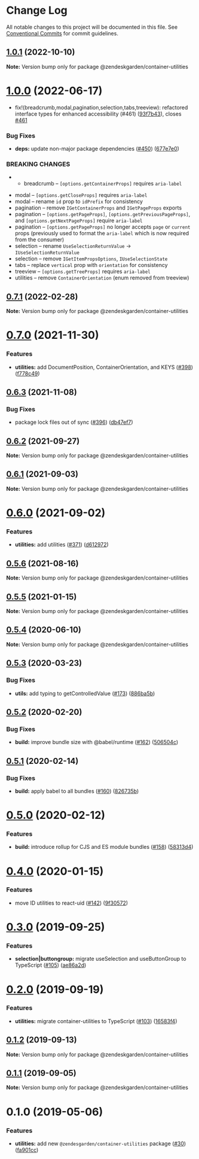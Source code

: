 # Change Log

All notable changes to this project will be documented in this file.
See [Conventional Commits](https://conventionalcommits.org) for commit guidelines.

## [1.0.1](https://github.com/zendeskgarden/react-containers/compare/@zendeskgarden/container-utilities@1.0.0...@zendeskgarden/container-utilities@1.0.1) (2022-10-10)

**Note:** Version bump only for package @zendeskgarden/container-utilities





# [1.0.0](https://github.com/zendeskgarden/react-containers/compare/@zendeskgarden/container-utilities@0.7.1...@zendeskgarden/container-utilities@1.0.0) (2022-06-17)


* fix!(breadcrumb,modal,pagination,selection,tabs,treeview): refactored interface types for enhanced accessibility (#461) ([93f7b43](https://github.com/zendeskgarden/react-containers/commit/93f7b43485d22f2e88bc604c528849ef0b7bb556)), closes [#461](https://github.com/zendeskgarden/react-containers/issues/461)


### Bug Fixes

* **deps:** update non-major package dependencies ([#450](https://github.com/zendeskgarden/react-containers/issues/450)) ([677e7e0](https://github.com/zendeskgarden/react-containers/commit/677e7e02022da4c7c2acf8afc39020664cdcd0b9))


### BREAKING CHANGES

* - breadcrumb – `[options.getContainerProps]` requires `aria-label`
- modal – `[options.getCloseProps]` requires `aria-label`
- modal – rename `id` prop to `idPrefix` for consistency
- pagination – remove `IGetContainerProps` and `IGetPageProps` exports
- pagination – `[options.getPageProps]`, `[options.getPreviousPageProps]`, and `[options.getNextPageProps]` require `aria-label`
- pagination – `[options.getPageProps]` no longer accepts `page` or `current` props (previously used to format the `aria-label` which is now required from the consumer)
- selection – rename `UseSelectionReturnValue` -> `IUseSelectionReturnValue`
- selection – remove `IGetItemPropsOptions`, `IUseSelectionState`
- tabs – replace `vertical` prop with `orientation` for consistency
- treeview – `[options.getTreeProps]` requires `aria-label`
- utilities – remove `ContainerOrientation` (enum removed from treeview)





## [0.7.1](https://github.com/zendeskgarden/react-containers/compare/@zendeskgarden/container-utilities@0.7.0...@zendeskgarden/container-utilities@0.7.1) (2022-02-28)

**Note:** Version bump only for package @zendeskgarden/container-utilities





# [0.7.0](https://github.com/zendeskgarden/react-containers/compare/@zendeskgarden/container-utilities@0.6.3...@zendeskgarden/container-utilities@0.7.0) (2021-11-30)


### Features

* **utilities:** add DocumentPosition, ContainerOrientation, and KEYS ([#398](https://github.com/zendeskgarden/react-containers/issues/398)) ([f778c49](https://github.com/zendeskgarden/react-containers/commit/f778c49967f9437976e5846ff0296b594a1fe465))





## [0.6.3](https://github.com/zendeskgarden/react-containers/compare/@zendeskgarden/container-utilities@0.6.2...@zendeskgarden/container-utilities@0.6.3) (2021-11-08)


### Bug Fixes

* package lock files out of sync ([#396](https://github.com/zendeskgarden/react-containers/issues/396)) ([db47ef7](https://github.com/zendeskgarden/react-containers/commit/db47ef7e099977a015b8d545bff8be74efc027be))





## [0.6.2](https://github.com/zendeskgarden/react-containers/compare/@zendeskgarden/container-utilities@0.6.1...@zendeskgarden/container-utilities@0.6.2) (2021-09-27)

**Note:** Version bump only for package @zendeskgarden/container-utilities





## [0.6.1](https://github.com/zendeskgarden/react-containers/compare/@zendeskgarden/container-utilities@0.6.0...@zendeskgarden/container-utilities@0.6.1) (2021-09-03)

**Note:** Version bump only for package @zendeskgarden/container-utilities





# [0.6.0](https://github.com/zendeskgarden/react-containers/compare/@zendeskgarden/container-utilities@0.5.6...@zendeskgarden/container-utilities@0.6.0) (2021-09-02)


### Features

* **utilities:** add utilities ([#371](https://github.com/zendeskgarden/react-containers/issues/371)) ([d612972](https://github.com/zendeskgarden/react-containers/commit/d6129720a289c29938e560a2a739001ba7d6bda1))





## [0.5.6](https://github.com/zendeskgarden/react-containers/compare/@zendeskgarden/container-utilities@0.5.5...@zendeskgarden/container-utilities@0.5.6) (2021-08-16)

**Note:** Version bump only for package @zendeskgarden/container-utilities





## [0.5.5](https://github.com/zendeskgarden/react-containers/compare/@zendeskgarden/container-utilities@0.5.4...@zendeskgarden/container-utilities@0.5.5) (2021-01-15)

**Note:** Version bump only for package @zendeskgarden/container-utilities





## [0.5.4](https://github.com/zendeskgarden/react-containers/compare/@zendeskgarden/container-utilities@0.5.3...@zendeskgarden/container-utilities@0.5.4) (2020-06-10)

**Note:** Version bump only for package @zendeskgarden/container-utilities





## [0.5.3](https://github.com/zendeskgarden/react-containers/compare/@zendeskgarden/container-utilities@0.5.2...@zendeskgarden/container-utilities@0.5.3) (2020-03-23)


### Bug Fixes

* **utils:** add typing to getControlledValue ([#173](https://github.com/zendeskgarden/react-containers/issues/173)) ([886ba5b](https://github.com/zendeskgarden/react-containers/commit/886ba5b6bd595c8946ec1fc6e5c2f8ec7e8ac3eb))





## [0.5.2](https://github.com/zendeskgarden/react-containers/compare/@zendeskgarden/container-utilities@0.5.1...@zendeskgarden/container-utilities@0.5.2) (2020-02-20)


### Bug Fixes

* **build:** improve bundle size with @babel/runtime ([#162](https://github.com/zendeskgarden/react-containers/issues/162)) ([506504c](https://github.com/zendeskgarden/react-containers/commit/506504c840795f34e420b016b94cef10440a30cb))





## [0.5.1](https://github.com/zendeskgarden/react-containers/compare/@zendeskgarden/container-utilities@0.5.0...@zendeskgarden/container-utilities@0.5.1) (2020-02-14)


### Bug Fixes

* **build:** apply babel to all bundles ([#160](https://github.com/zendeskgarden/react-containers/issues/160)) ([826735b](https://github.com/zendeskgarden/react-containers/commit/826735bba881d5247b423ffb61cf9643c6599d16))





# [0.5.0](https://github.com/zendeskgarden/react-containers/compare/@zendeskgarden/container-utilities@0.4.0...@zendeskgarden/container-utilities@0.5.0) (2020-02-12)


### Features

* **build:** introduce rollup for CJS and ES module bundles ([#158](https://github.com/zendeskgarden/react-containers/issues/158)) ([58313d4](https://github.com/zendeskgarden/react-containers/commit/58313d486e3bfa023e2c9d090149d7ec358d0cd0))





# [0.4.0](https://github.com/zendeskgarden/react-containers/compare/@zendeskgarden/container-utilities@0.3.0...@zendeskgarden/container-utilities@0.4.0) (2020-01-15)


### Features

* move ID utilities to react-uid ([#142](https://github.com/zendeskgarden/react-containers/issues/142)) ([9f30572](https://github.com/zendeskgarden/react-containers/commit/9f3057202c94ca497b11b6f05ef649c87d5a5716))





# [0.3.0](https://github.com/zendeskgarden/react-containers/compare/@zendeskgarden/container-utilities@0.2.0...@zendeskgarden/container-utilities@0.3.0) (2019-09-25)


### Features

* **selection|buttongroup:** migrate useSelection and useButtonGroup to TypeScript ([#105](https://github.com/zendeskgarden/react-containers/issues/105)) ([ae86a2d](https://github.com/zendeskgarden/react-containers/commit/ae86a2d))





# [0.2.0](https://github.com/zendeskgarden/react-containers/compare/@zendeskgarden/container-utilities@0.1.2...@zendeskgarden/container-utilities@0.2.0) (2019-09-19)


### Features

* **utilities:** migrate container-utilities to TypeScript ([#103](https://github.com/zendeskgarden/react-containers/issues/103)) ([16583f4](https://github.com/zendeskgarden/react-containers/commit/16583f4))





## [0.1.2](https://github.com/zendeskgarden/react-containers/compare/@zendeskgarden/container-utilities@0.1.1...@zendeskgarden/container-utilities@0.1.2) (2019-09-13)

**Note:** Version bump only for package @zendeskgarden/container-utilities





## [0.1.1](https://github.com/zendeskgarden/react-containers/compare/@zendeskgarden/container-utilities@0.1.0...@zendeskgarden/container-utilities@0.1.1) (2019-09-05)

**Note:** Version bump only for package @zendeskgarden/container-utilities





# 0.1.0 (2019-05-06)


### Features

* **utilities:** add new `@zendesgarden/container-utilities` package ([#30](https://github.com/zendeskgarden/react-containers/issues/30)) ([fa901cc](https://github.com/zendeskgarden/react-containers/commit/fa901cc))
